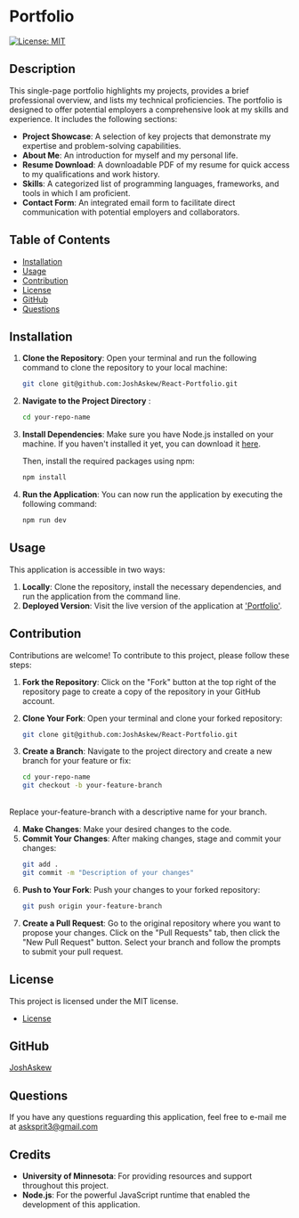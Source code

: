 # Portfolio
[![License: MIT](https://img.shields.io/badge/License-MIT-yellow.svg)](https://opensource.org/licenses/MIT)

## Description
This single-page portfolio highlights my projects, provides a brief professional overview, and lists my technical proficiencies. The portfolio is designed to offer potential employers a comprehensive look at my skills and experience. It includes the following sections:

* **Project Showcase**: A selection of key projects that demonstrate my expertise and problem-solving capabilities.
* **About Me**: An introduction for myself and my personal life.
* **Resume Download**: A downloadable PDF of my resume for quick access to my qualifications and work history.
* **Skills**: A categorized list of programming languages, frameworks, and tools in which I am proficient.
* **Contact Form**: An integrated email form to facilitate direct communication with potential employers and collaborators.

## Table of Contents
* [Installation](#installation)
* [Usage](#usage)
* [Contribution](#contribution)
* [License](#license)
* [GitHub](#github)
* [Questions](#questions)

## Installation
1. **Clone the Repository**:
   Open your terminal and run the following command to clone the repository to your local machine:

   ```bash
   git clone git@github.com:JoshAskew/React-Portfolio.git 
2. **Navigate to the Project Directory** :

    ```bash
    cd your-repo-name
3. **Install Dependencies**: 
    Make sure you have Node.js installed on your machine. If you haven't installed it yet, you can download it [here](https://nodejs.org/en).

    Then, install the required packages using npm:
    ```bash
    npm install
4. **Run the Application**: 
    You can now run the application by executing the following command:
    ```bash
    npm run dev
## Usage
This application is accessible in two ways:

1. **Locally**: Clone the repository, install the necessary dependencies, and run the application from the command line.
2. **Deployed Version**: Visit the live version of the application at ['Portfolio'](https://josh-askew.netlify.app//).

## Contribution

Contributions are welcome! To contribute to this project, please follow these steps:

1. **Fork the Repository**:
   Click on the "Fork" button at the top right of the repository page to create a copy of the repository in your GitHub account.

2. **Clone Your Fork**:
   Open your terminal and clone your forked repository:

   ```bash
   git clone git@github.com:JoshAskew/React-Portfolio.git
3. **Create a Branch**:
    Navigate to the project directory and create a new branch for your feature or fix:

    ```bash
    cd your-repo-name
    git checkout -b your-feature-branch 
<br>
    Replace your-feature-branch with a descriptive name for your branch.

4. **Make Changes**: Make your desired changes to the code.
5. **Commit Your Changes**: After making changes, stage and commit your changes:
    ```bash
    git add .
    git commit -m "Description of your changes"
6. **Push to Your Fork**: Push your changes to your forked repository:
    ```bash
    git push origin your-feature-branch
7. **Create a Pull Request**: Go to the original repository where you want to propose your changes. Click on the "Pull Requests" tab, then click the "New Pull Request" button. Select your branch and follow the prompts to submit your pull request.

## License
This project is licensed under the MIT license.


* [License](https://opensource.org/license/mit)

## GitHub
[JoshAskew](https://github.com/JoshAskew)

## Questions
If you have any questions reguarding this application, feel free to e-mail me at asksprit3@gmail.com

## Credits
- **University of Minnesota**: For providing resources and support throughout this project.
- **Node.js**: For the powerful JavaScript runtime that enabled the development of this application.